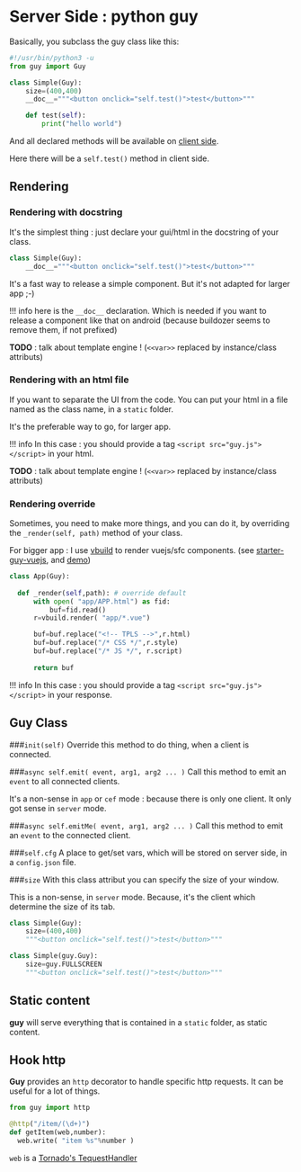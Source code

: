# Server Side : python guy

Basically, you subclass the guy class like this:

```python
#!/usr/bin/python3 -u
from guy import Guy

class Simple(Guy):
    size=(400,400)
    __doc__="""<button onclick="self.test()">test</button>"""

    def test(self):
        print("hello world")

```
And all declared methods will be available on [client side](client.md).

Here there will be a `self.test()` method in client side.


## Rendering 


### Rendering with docstring
It's the simplest thing : just declare your gui/html in the docstring of your class.

```python
class Simple(Guy):
    __doc__="""<button onclick="self.test()">test</button>"""
```

It's a fast way to release a simple component. But it's not adapted for larger app ;-)

!!! info
    here is the `__doc__` declaration. Which is needed if you want to release a component like that on android (because buildozer seems to remove them, if not prefixed)


**TODO** : talk about template engine ! (`<<var>>` replaced by instance/class attributs)


### Rendering with an html file
If you want to separate the UI from the code. You can put your html in a file named as the class name, in a `static` folder.

It's the preferable way to go, for larger app.

!!! info
    In this case : you should provide a tag `<script src="guy.js"></script>` in your html.

**TODO** : talk about template engine ! (`<<var>>` replaced by instance/class attributs)


### Rendering override
Sometimes, you need to make more things, and you can do it, by overriding the `_render(self, path)` method of your class.

For bigger app : I use [vbuild](https://github.com/manatlan/vbuild) to render vuejs/sfc components.
(see [starter-guy-vuejs](https://glitch.com/~starter-guy-vuejs), and [demo](https://starter-guy-vuejs.glitch.me/#/))

```python
class App(Guy):
  
  def _render(self,path): # override default 
      with open( "app/APP.html") as fid:
          buf=fid.read()
      r=vbuild.render( "app/*.vue")

      buf=buf.replace("<!-- TPLS -->",r.html)
      buf=buf.replace("/* CSS */",r.style)
      buf=buf.replace("/* JS */", r.script)      
      
      return buf
```
!!! info
    In this case : you should provide a tag `<script src="guy.js"></script>` in your response.


## Guy Class

###`init(self)`
Override this method to do thing, when a client is connected.

###`async self.emit( event, arg1, arg2 ... )`
Call this method to emit an `event` to all connected clients.

It's a non-sense in `app` or `cef` mode : because there is only one client. It only got sense in `server` mode.

###`async self.emitMe( event, arg1, arg2 ... )`
Call this method to emit an `event` to the connected client.

###`self.cfg`
A place to get/set vars, which will be stored on server side, in a `config.json` file.

###`size`
With this class attribut you can specify the size of your window.

This is a non-sense, in `server` mode. Because, it's the client which determine the size of its tab.

```python
class Simple(Guy):
    size=(400,400)
    """<button onclick="self.test()">test</button>"""
```

```python
class Simple(guy.Guy):
    size=guy.FULLSCREEN
    """<button onclick="self.test()">test</button>"""
```

## Static content
**guy** will serve everything that is contained in a `static` folder, as static content.

## Hook http
**Guy** provides an `http` decorator to handle specific http requests. It can be useful for a lot of things.

```python
from guy import http

@http("/item/(\d+)") 
def getItem(web,number):
  web.write( "item %s"%number )
```
`web` is a [Tornado's TequestHandler](https://www.tornadoweb.org/en/stable/web.html#tornado.web.RequestHandler)
